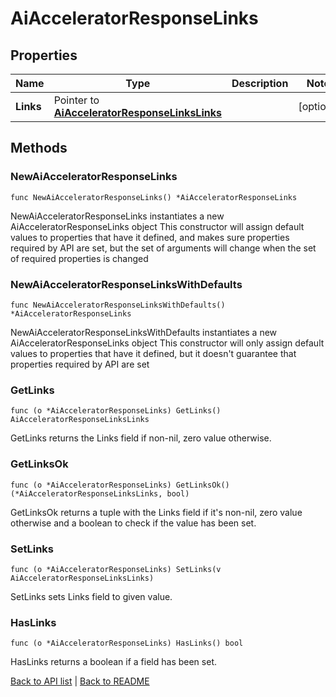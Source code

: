 # AiAcceleratorResponseLinks

## Properties

Name | Type | Description | Notes
------------ | ------------- | ------------- | -------------
**Links** | Pointer to [**AiAcceleratorResponseLinksLinks**](AiAcceleratorResponseLinksLinks.md) |  | [optional] 

## Methods

### NewAiAcceleratorResponseLinks

`func NewAiAcceleratorResponseLinks() *AiAcceleratorResponseLinks`

NewAiAcceleratorResponseLinks instantiates a new AiAcceleratorResponseLinks object
This constructor will assign default values to properties that have it defined,
and makes sure properties required by API are set, but the set of arguments
will change when the set of required properties is changed

### NewAiAcceleratorResponseLinksWithDefaults

`func NewAiAcceleratorResponseLinksWithDefaults() *AiAcceleratorResponseLinks`

NewAiAcceleratorResponseLinksWithDefaults instantiates a new AiAcceleratorResponseLinks object
This constructor will only assign default values to properties that have it defined,
but it doesn't guarantee that properties required by API are set

### GetLinks

`func (o *AiAcceleratorResponseLinks) GetLinks() AiAcceleratorResponseLinksLinks`

GetLinks returns the Links field if non-nil, zero value otherwise.

### GetLinksOk

`func (o *AiAcceleratorResponseLinks) GetLinksOk() (*AiAcceleratorResponseLinksLinks, bool)`

GetLinksOk returns a tuple with the Links field if it's non-nil, zero value otherwise
and a boolean to check if the value has been set.

### SetLinks

`func (o *AiAcceleratorResponseLinks) SetLinks(v AiAcceleratorResponseLinksLinks)`

SetLinks sets Links field to given value.

### HasLinks

`func (o *AiAcceleratorResponseLinks) HasLinks() bool`

HasLinks returns a boolean if a field has been set.


[Back to API list](../README.md#documentation-for-api-endpoints) | [Back to README](../README.md)
